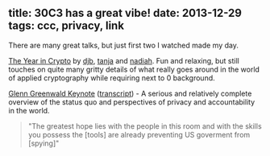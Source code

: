 title: 30C3 has a great vibe!
date: 2013-12-29
tags: ccc, privacy, link
----

There are many great talks, but just first two I watched made my day.

[The Year in Crypto](https://www.youtube.com/watch?v=Fty107Us7oc) by [djb](http://cr.yp.to/djb.html), [tanja](http://www.hyperelliptic.org/tanja/) and [nadiah](https://www.cis.upenn.edu/~nadiah/). Fun and relaxing, but still touches on quite many gritty details of what really goes around in the world of applied cryptography while requiring next to 0 background.

[Glenn Greenwald Keynote](http://www.youtube.com/watch?v=xEJIR0-KJu0) ([transcript](https://github.com/poppingtonic/greenwald-30c3-keynote/blob/master/transcript/transcript.md)) - A serious and relatively complete overview of the status quo and perspectives of privacy and accountability in the world.

> "The greatest hope lies with the people in this room and with the skills you possess the [tools] are already preventing US goverment from [spying]"

